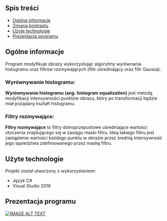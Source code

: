 ## Spis treści
* [Ogólne informacje](#ogólne-informacje)
* [Zmiana kontrastu](#zmiana-kontrastu)
* [Użyte technologie](#użyte-technologie)
* [Prezentacja programu](#prezentacja-programu)

## Ogólne informacje
Program modyfikuje obrazy wykorzystując algorytmy wyrównania histogramu oraz filtrów rozmywających (filtr uśredniający oraz filtr Gaussa).
<h3>Wyrównywanie histogramu:</h3>
<b> Wyrównywanie histogramu (ang. histogram equalization)</b> jest metodą modyfikacji
intensywności punktów obrazu, który po transformacji będzie miał pożądany kształt
histogramu.

 <h3>Filtry rozmywające:</h3>
 <b>Filtry rozmywające</b> to filtry dolnoprzepustowe uśredniające wartości otoczenia
znajdującego się w zasięgu maski filtru. Ideą takiego filtru jest zastąpienie wartości każdego punktu w obrazie przez średnią
intensywność jego sąsiedztwa zdefiniowanego przez maskę filtru.


	
## Użyte technologie
Projekt został utworzony z wykorzystaniem:
* Język C#
* Visual Studio 2019

## Prezentacja programu
[![IMAGE ALT TEXT](https://img.youtube.com/vi/HxHTUTYZzHU/0.jpg)](https://www.youtube.com/watch?v=HxHTUTYZzHU "Histograms and Filters")

